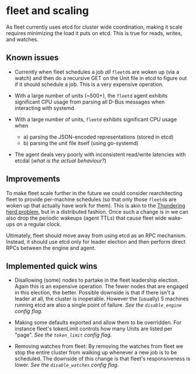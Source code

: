 # fleet and scaling

As fleet currently uses etcd for cluster wide coordination, making it scale
requires minimizing the load it puts on etcd. This is true for reads, writes,
and watches.

## Known issues

- Currently when fleet schedules a job *all* `fleetd`s are woken up (via a watch)
and then do a recursive GET on the Unit file in etcd to figure out if it should
schedule a job. This is a very expensive operation.

- With a large number of units (~500+), the `fleetd` agent exhibits significant
CPU usage from parsing all D-Bus messages when interacting with systemd.

- With a large number of units, `fleetd` exhibits significant CPU usage when
  - a) parsing the JSON-encoded representations (stored in etcd)
  - b) parsing the unit file itself (using go-systemd)

- The agent deals very poorly with inconsistent read/write latencies with etcdal
  (*what is the actual behaviour?*)

## Improvements

To make fleet scale further in the future we could consider rearchitecting
fleet to provide per-machine schedules (so that only those `fleetd`s are woken
up that actually have work for them). This is akin to the [Thundering herd
problem][thundering-herd-problem], but in a
distributed fashion. Once such a change is in we can also drop the periodic
wakeups (agent TTLs) that cause fleet wide wake-ups on a regular clock.

Ultimately, fleet should move away from using etcd as an RPC mechanism.
Instead, it should use etcd only for leader election and then perform direct
RPCs between the engine and agent.

## Implemented quick wins

* Disallowing (some) nodes to partake in the fleet leadership election. Again
    this is an expensive operation. The fewer nodes that are engaged in this
    election, the better. Possible downside is that if there isn't a leader at
    all, the cluster is inoperable. However the (usually) 5 machines running
    etcd are also a single point of failure. *See the `disable_engine` config flag.*

* Making some defaults exported and allow them to be overridden. For instance
    fleet's tokenLimit controls how many Units are listed per "page". *See the
    `token_limit` config flag.*

* Removing watches from fleet: By removing the watches from fleet we stop
    the entire cluster from walking up whenever a new job is to be scheduled.
    The downside of this change is that fleet's responsiveness is lower.
    *See the `disable_watches` config flag.*

[thundering-herd-problem]: https://en.wikipedia.org/wiki/Thundering_herd_problem
